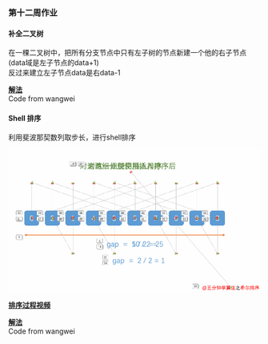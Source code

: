 ### 第十二周作业  

#### 补全二叉树  

在一棵二叉树中，把所有分支节点中只有左子树的节点新建一个他的右子节点(data域是左子节点的data+1)  
反过来建立左子节点data是右data-1  


[**解法**](./wangwei/CompleteBinaryTree.java)    
Code from wangwei

#### Shell 排序  

利用斐波那契数列取步长，进行shell排序  

![希尔排序](../../../../res/image/ShellSort.gif)  

[**排序过程视频**](https://www.bilibili.com/video/BV1g441147uP?from=search&seid=4078538285457183417)  

[**解法**](./wangwei/ShellSort.java)  
Code from wangwei

